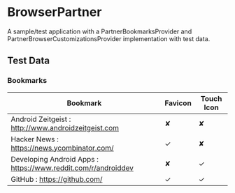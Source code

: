 # BrowserPartner

A sample/test application with a PartnerBookmarksProvider and PartnerBrowserCustomizationsProvider implementation
with test data.

## Test Data

### Bookmarks

| Bookmark                                                      | Favicon | Touch Icon |
|---------------------------------------------------------------|---------|------------|
| Android Zeitgeist : http://www.androidzeitgeist.com           | ✘       | ✘          |
| Hacker News : https://news.ycombinator.com/                   | ✓       | ✘          |
| Developing Android Apps : https://www.reddit.com/r/androiddev | ✘       | ✓          |
| GitHub : https://github.com/                                  | ✓       | ✓          |

